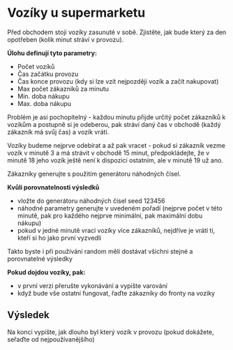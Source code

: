 # Vozíky u supermarketu

Před obchodem stojí vozíky zasunuté v sobě. Zjistěte, jak bude který za den opotřeben (kolik minut stráví v provozu).

**Úlohu definují tyto parametry:**
* Počet vozíků
* Čas začátku provozu
* Čas konce provozu (kdy si lze vzít nejpozději vozík a začít nakupovat)
* Max počet zákazníků za minutu
* Min. doba nákupu
* Max. doba nákupu

Problém je asi pochopitelný - každou minutu přijde určitý počet zákazníků k vozíkům a postupně si je odeberou, pak stráví daný čas v obchodě (každý zákazník má svůj čas) a vozík vrátí. 

Vozíky budeme nejprve odebírat a až pak vracet - pokud si zákazník vezme vozík v minutě 3 a má strávit v obchodě 15 minut, předpokládejte, že v minutě 18 jeho vozík ještě není k dispozici ostatním, ale v minutě 19 už ano.

Zákazníky generujte s použitím generátoru náhodných čísel. 

**Kvůli porovnatelnosti výsledků**
* vložte do generátoru náhodných čísel seed 123456
* náhodné parametry generujte v uvedeném pořadí (nejprve počet v této minutě, pak pro každého nejprve minimální, pak maximální dobu nákupu)
* pokud v jedné minutě vrací vozíky více zákazníků, nejdříve je vrátí ti, kteří si ho jako první vyzvedli

Takto byste i při používání random měli dostávat všichni stejné a porovnatelné výsledky

**Pokud dojdou vozíky, pak:**
* v první verzi přerušte vykonávání a vypište varování
* když bude vše ostatní fungovat, řaďte zákazníky do fronty na vozíky

## Výsledek
Na konci vypište, jak dlouho byl který vozík v provozu (pokud dokážete, seřaďte od nejpoužívanějšího)
